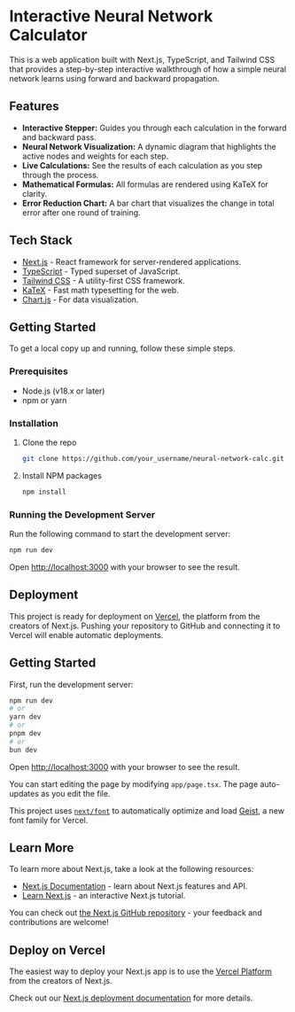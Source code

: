 # Interactive Neural Network Calculator

This is a web application built with Next.js, TypeScript, and Tailwind CSS that provides a step-by-step interactive walkthrough of how a simple neural network learns using forward and backward propagation.

## Features

- **Interactive Stepper:** Guides you through each calculation in the forward and backward pass.
- **Neural Network Visualization:** A dynamic diagram that highlights the active nodes and weights for each step.
- **Live Calculations:** See the results of each calculation as you step through the process.
- **Mathematical Formulas:** All formulas are rendered using KaTeX for clarity.
- **Error Reduction Chart:** A bar chart that visualizes the change in total error after one round of training.

## Tech Stack

- [Next.js](https://nextjs.org/) - React framework for server-rendered applications.
- [TypeScript](https://www.typescriptlang.org/) - Typed superset of JavaScript.
- [Tailwind CSS](https://tailwindcss.com/) - A utility-first CSS framework.
- [KaTeX](https://katex.org/) - Fast math typesetting for the web.
- [Chart.js](https://www.chartjs.org/) - For data visualization.

## Getting Started

To get a local copy up and running, follow these simple steps.

### Prerequisites

- Node.js (v18.x or later)
- npm or yarn

### Installation

1. Clone the repo
   ```sh
   git clone https://github.com/your_username/neural-network-calc.git
   ```
2. Install NPM packages
   ```sh
   npm install
   ```

### Running the Development Server

Run the following command to start the development server:

```bash
npm run dev
```

Open [http://localhost:3000](http://localhost:3000) with your browser to see the result.

## Deployment

This project is ready for deployment on [Vercel](https://vercel.com/), the platform from the creators of Next.js. Pushing your repository to GitHub and connecting it to Vercel will enable automatic deployments.

## Getting Started

First, run the development server:

```bash
npm run dev
# or
yarn dev
# or
pnpm dev
# or
bun dev
```

Open [http://localhost:3000](http://localhost:3000) with your browser to see the result.

You can start editing the page by modifying `app/page.tsx`. The page auto-updates as you edit the file.

This project uses [`next/font`](https://nextjs.org/docs/app/building-your-application/optimizing/fonts) to automatically optimize and load [Geist](https://vercel.com/font), a new font family for Vercel.

## Learn More

To learn more about Next.js, take a look at the following resources:

- [Next.js Documentation](https://nextjs.org/docs) - learn about Next.js features and API.
- [Learn Next.js](https://nextjs.org/learn) - an interactive Next.js tutorial.

You can check out [the Next.js GitHub repository](https://github.com/vercel/next.js) - your feedback and contributions are welcome!

## Deploy on Vercel

The easiest way to deploy your Next.js app is to use the [Vercel Platform](https://vercel.com/new?utm_medium=default-template&filter=next.js&utm_source=create-next-app&utm_campaign=create-next-app-readme) from the creators of Next.js.

Check out our [Next.js deployment documentation](https://nextjs.org/docs/app/building-your-application/deploying) for more details.
